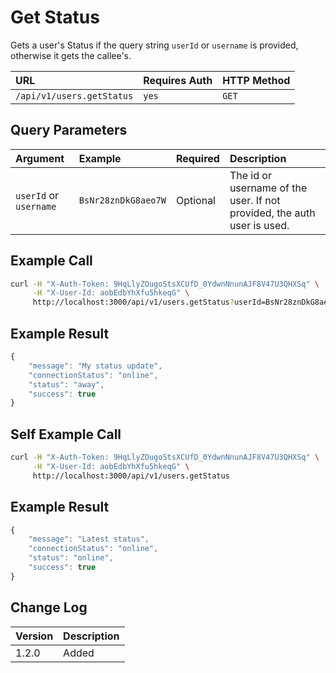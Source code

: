# Get Status

Gets a user's Status if the query string `userId` or `username` is provided, otherwise it gets the callee's.

| URL | Requires Auth | HTTP Method |
| :--- | :--- | :--- |
| `/api/v1/users.getStatus` | `yes` | `GET` |

## Query Parameters

| Argument | Example | Required | Description |
| :--- | :--- | :--- | :--- |
| `userId` or `username` | `BsNr28znDkG8aeo7W` | Optional | The id or username of the user. If not provided, the auth user is used. |

## Example Call

```bash
curl -H "X-Auth-Token: 9HqLlyZOugoStsXCUfD_0YdwnNnunAJF8V47U3QHXSq" \
     -H "X-User-Id: aobEdbYhXfu5hkeqG" \
     http://localhost:3000/api/v1/users.getStatus?userId=BsNr28znDkG8aeo7W
```

## Example Result

```javascript
{
    "message": "My status update",
    "connectionStatus": "online",
    "status": "away",
    "success": true
}
```

## Self Example Call

```bash
curl -H "X-Auth-Token: 9HqLlyZOugoStsXCUfD_0YdwnNnunAJF8V47U3QHXSq" \
     -H "X-User-Id: aobEdbYhXfu5hkeqG" \
     http://localhost:3000/api/v1/users.getStatus
```

## Example Result

```javascript
{
    "message": "Latest status",
    "connectionStatus": "online",
    "status": "online",
    "success": true
}
```

## Change Log

| Version | Description |
| :--- | :--- |
| 1.2.0 | Added |

